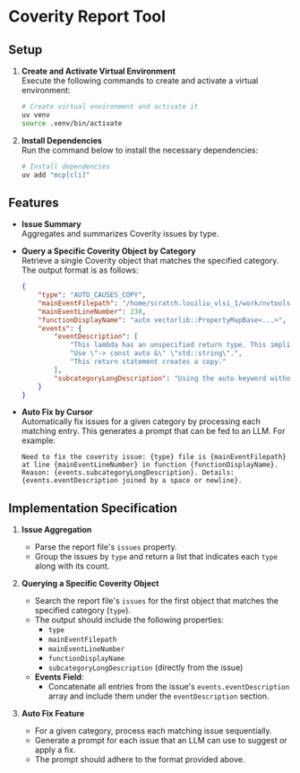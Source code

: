 # Coverity Report Tool

## Setup
1. **Create and Activate Virtual Environment**  
   Execute the following commands to create and activate a virtual environment:
   ```sh
   # Create virtual environment and activate it
   uv venv
   source .venv/bin/activate
   ```

2. **Install Dependencies**  
   Run the command below to install the necessary dependencies:
   ```sh
   # Install dependencies
   uv add "mcp[cli]"
   ```

## Features
- **Issue Summary**  
  Aggregates and summarizes Coverity issues by type.

- **Query a Specific Coverity Object by Category**  
  Retrieve a single Coverity object that matches the specified category. The output format is as follows:
  ```json
  {
      "type": "AUTO_CAUSES_COPY",
      "mainEventFilepath": "/home/scratch.louiliu_vlsi_1/work/nvtools_louiliu_2/nvtools/cad/cadlib/vector/JetBasis/PropertyMap.h",
      "mainEventLineNumber": 230,
      "functionDisplayName": "auto vectorlib::PropertyMapBase<...>",
      "events": {
          "eventDescription": [
              "This lambda has an unspecified return type. This implies \"auto\" and causes the copy of an object of type \"std::string\".",
              "Use \"-> const auto &\" \"std::string\".",
              "This return statement creates a copy."
          ],
          "subcategoryLongDescription": "Using the auto keyword without an & causes a copy."
      }
  }
  ```

- **Auto Fix by Cursor**  
  Automatically fix issues for a given category by processing each matching entry. This generates a prompt that can be fed to an LLM. For example:
  ```
  Need to fix the coverity issue: {type} file is {mainEventFilepath} at line {mainEventLineNumber} in function {functionDisplayName}. Reason: {events.subcategoryLongDescription}. Details: {events.eventDescription joined by a space or newline}.
  ```

## Implementation Specification
1. **Issue Aggregation**  
   - Parse the report file's `issues` property.
   - Group the issues by `type` and return a list that indicates each `type` along with its count.

2. **Querying a Specific Coverity Object**  
   - Search the report file's `issues` for the first object that matches the specified category (`type`).
   - The output should include the following properties:
     - `type`
     - `mainEventFilepath`
     - `mainEventLineNumber`
     - `functionDisplayName`
     - `subcategoryLongDescription` (directly from the issue)
   - **Events Field**:  
     - Concatenate all entries from the issue's `events.eventDescription` array and include them under the `eventDescription` section.

3. **Auto Fix Feature**  
   - For a given category, process each matching issue sequentially.
   - Generate a prompt for each issue that an LLM can use to suggest or apply a fix.
   - The prompt should adhere to the format provided above.